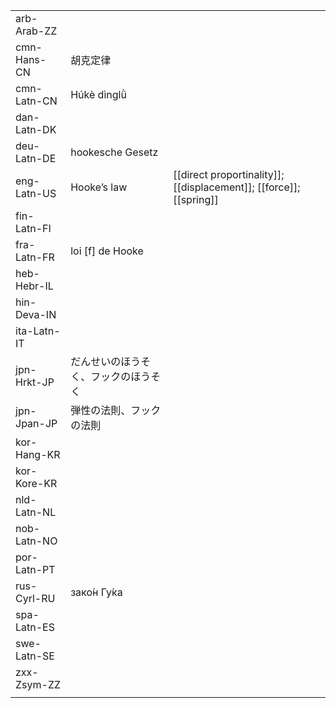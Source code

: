 | | | |
|-|-|-|
| arb-Arab-ZZ |  |  |
| cmn-Hans-CN | 胡克定律 |  |
| cmn-Latn-CN | Húkè dìnglǜ |  |
| dan-Latn-DK |  |  |
| deu-Latn-DE | hookesche Gesetz |  |
| eng-Latn-US | Hooke’s law | [[direct proportinality]]; [[displacement]]; [[force]]; [[spring]] |
| fin-Latn-FI |  |  |
| fra-Latn-FR | loi [f] de Hooke |  |
| heb-Hebr-IL |  |  |
| hin-Deva-IN |  |  |
| ita-Latn-IT |  |  |
| jpn-Hrkt-JP | だんせいのほうそく、フックのほうそく |  |
| jpn-Jpan-JP | 弾性の法則、フックの法則 |  |
| kor-Hang-KR |  |  |
| kor-Kore-KR |  |  |
| nld-Latn-NL |  |  |
| nob-Latn-NO |  |  |
| por-Latn-PT |  |  |
| rus-Cyrl-RU | зако́н Гу́ка |  |
| spa-Latn-ES |  |  |
| swe-Latn-SE |  |  |
| zxx-Zsym-ZZ |  |  |
|  |  |  |
